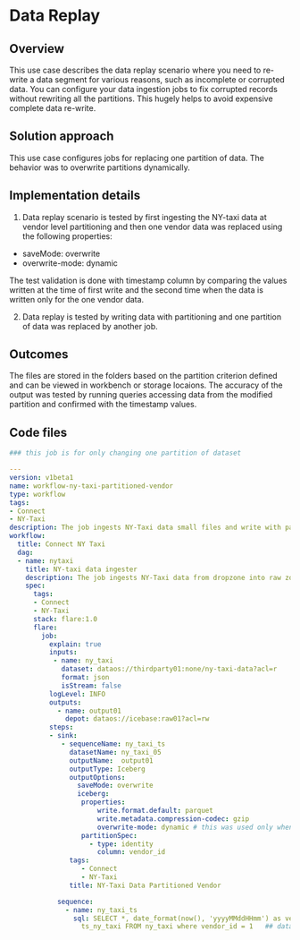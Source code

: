 # Data Replay

## Overview

This use case describes the data replay scenario where you need to re-write a data segment for various reasons, such as incomplete or corrupted data. You can configure your data ingestion jobs to fix corrupted records without rewriting all the partitions. This hugely helps to avoid expensive complete data re-write.

## Solution approach

This use case configures jobs for replacing one partition of data. The behavior was to overwrite partitions dynamically.

## Implementation details

1. Data replay scenario is tested by first ingesting the  NY-taxi data at vendor level partitioning and then one vendor data was replaced using the following properties:
- saveMode: overwrite 
- overwrite-mode: dynamic 

The test validation is done with timestamp column by comparing the values written at the time of first write and the second time when the data is written only for the one vendor data.

2. Data replay is  tested by writing data with partitioning and one partition of data was replaced by another job. 

## Outcomes

The files are stored in the folders  based on the partition criterion defined and can be viewed in workbench or  storage locaions. The accuracy of the output was tested by running queries accessing data from the modified partition and confirmed with the timestamp values.


## Code files

```yaml
### this job is for only changing one partition of dataset

---
version: v1beta1
name: workflow-ny-taxi-partitioned-vendor
type: workflow
tags:
- Connect
- NY-Taxi
description: The job ingests NY-Taxi data small files and write with partitioning on vendor_id
workflow:
  title: Connect NY Taxi
  dag:
  - name: nytaxi
    title: NY-taxi data ingester
    description: The job ingests NY-Taxi data from dropzone into raw zone
    spec:
      tags:
      - Connect
      - NY-Taxi
      stack: flare:1.0
      flare:
        job:
          explain: true
          inputs:
           - name: ny_taxi
             dataset: dataos://thirdparty01:none/ny-taxi-data?acl=r
             format: json
             isStream: false
          logLevel: INFO
          outputs:
            - name: output01
              depot: dataos://icebase:raw01?acl=rw
          steps:
          - sink:
             - sequenceName: ny_taxi_ts
               datasetName: ny_taxi_05
               outputName:  output01
               outputType: Iceberg
               outputOptions:
                 saveMode: overwrite
                 iceberg:
                  properties:
                      write.format.default: parquet
                      write.metadata.compression-codec: gzip
                      overwrite-mode: dynamic # this was used only when one partition data is need to replace with saveMode as Overwrite 
                  partitionSpec:
                    - type: identity
                      column: vendor_id
               tags:
                  - Connect
                  - NY-Taxi
               title: NY-Taxi Data Partitioned Vendor

            sequence:
              - name: ny_taxi_ts
                sql: SELECT *, date_format(now(), 'yyyyMMddHHmm') as version, now() as
                  ts_ny_taxi FROM ny_taxi where vendor_id = 1   ## data written for only one vendor
```

